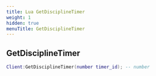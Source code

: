 ```yaml
---
title: Lua GetDisciplineTimer
weight: 1
hidden: true
menuTitle: GetDisciplineTimer
---
```

## GetDisciplineTimer
```lua
Client:GetDisciplineTimer(number timer_id); -- number
```